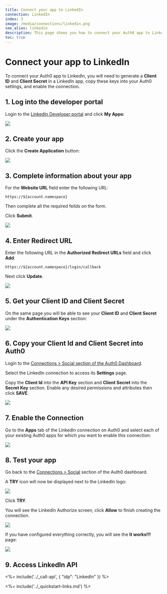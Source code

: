 ```yaml
---
title: Connect your app to LinkedIn
connection: LinkedIn
index: 3
image: /media/connections/linkedin.png
seo_alias: linkedin
description: This page shows you how to connect your Auth0 app to LinkedIn. You will need to generate keys, copy these into your Auth0 settings, and enable the connection.
toc: true
---
```


# Connect your app to LinkedIn

To connect your Auth0 app to LinkedIn, you will need to generate a **Client ID** and **Client Secret** in a LinkedIn app, copy these keys into your Auth0 settings, and enable the connection.

## 1. Log into the developer portal

Login to the [LinkedIn Developer portal](http://developer.linkedin.com/) and click **My Apps**:

![](/media/articles/connections/social/linkedin/linkedin-devportal-1.png)

## 2. Create your app

Click the **Create Application** button:

![](/media/articles/connections/social/linkedin/linkedin-devportal-2.png)

## 3. Complete information about your app

For the **Website URL** field enter the following URL:

`https://${account.namespace}`

Then complete all the required feilds on the form. 

Click **Submit**.

![](/media/articles/connections/social/linkedin/linkedin-devportal-3.png)

## 4. Enter Redirect URL

Enter the following URL in the **Authorized Redirect URLs** field and click **Add**:

`https://${account.namespace}/login/callback`

Next click **Update**.

![](/media/articles/connections/social/linkedin/linkedin-devportal-4.png)

## 5. Get your **Client ID** and **Client Secret**

On the same page you will be able to see your **Client ID** and **Client Secret** under the **Authentication Keys** section:

![](/media/articles/connections/social/linkedin/linkedin-devportal-5.png)

## 6. Copy your **Client Id** and **Client Secret** into Auth0

Login to the [Connections > Social section of the Auth0 Dashboard](${manage_url}/#/connections/social).

Select the LinkedIn connection to access its **Settings** page.

Copy the **Client Id** into the **API Key** section and **Client Secret** into the **Secret Key** section. Enable any desired permissions and attributes then click **SAVE**.

![](/media/articles/connections/social/linkedin/linkedin-devportal-6.png)

## 7. Enable the Connection

Go to the **Apps** tab of the LinkedIn connection on Auth0 and select each of your existing Auth0 apps for which you want to enable this connection:

![](/media/articles/connections/social/linkedin/linkedin-devportal-7.png)

## 8. Test your app

Go back to the [Connections > Social](${manage_url}/#/connections/social) section of the Auth0 dashboard.

A **TRY** icon will now be displayed next to the LinkedIn logo:

![](/media/articles/connections/social/linkedin/linkedin-devportal-8.png)

Click **TRY**.

You will see the LinkedIn Authorize screen, click **Allow** to finish creating the connection.

![](/media/articles/connections/social/linkedin/linkedin-devportal-8a.png)

If you have configured everything correctly, you will see the **It works!!!** page:

![](/media/articles/connections/social/linkedin/linkedin-devportal-8b.png)

## 9. Access LinkedIn API

<%= include('../_call-api', {
  "idp": "LinkedIn"
}) %>

<%= include('../_quickstart-links.md') %>